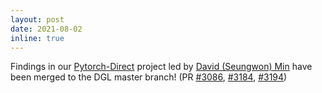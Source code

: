 ```yaml
---
layout: post
date: 2021-08-02
inline: true
---
```


Findings in our [Pytorch-Direct](https://github.com/K-Wu/pytorch-direct_dgl) project led by [David (Seungwon) Min](https://www.davidmin.net/) have been merged to the DGL master branch! (PR [#3086](https://github.com/dmlc/dgl/pull/3086), [#3184](https://github.com/dmlc/dgl/pull/3184), [#3194](https://github.com/dmlc/dgl/pull/3194))